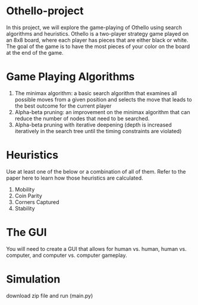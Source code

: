 # Othello-project
In this project, we will explore the game-playing of Othello using search algorithms and
 heuristics. Othello is a two-player strategy game played on an 8x8 board, where each
 player has pieces that are either black or white. The goal of the game is to have the
 most pieces of your color on the board at the end of the game. 
# Game Playing Algorithms
 1. The minimax algorithm: a basic search algorithm that examines all possible moves from
 a given position and selects the move that leads to the best outcome for the current
 player
 2. Alpha-beta pruning: an improvement on the minimax algorithm that can reduce the
 number of nodes that need to be searched.
 3. Alpha-beta pruning with iterative deepening (depth is increased iteratively in the search
 tree until the timing constraints are violated)
# Heuristics
 Use at least one of the below or a combination of all of them. Refer to the paper here to learn
 how those heuristics are calculated.
 1. Mobility
 2. Coin Parity
 3. Corners Captured
 4. Stability
# The GUI
 You will need to create a GUI that allows for human vs. human, human vs. computer,
 and computer vs. computer gameplay.
 # Simulation
 download zip file and run (main.py)
